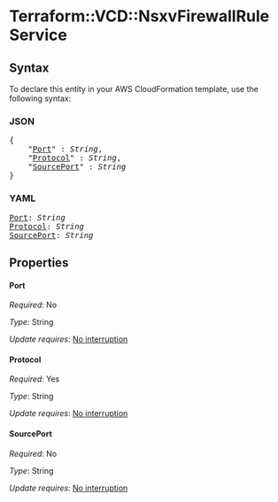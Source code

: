 # Terraform::VCD::NsxvFirewallRule Service

## Syntax

To declare this entity in your AWS CloudFormation template, use the following syntax:

### JSON

<pre>
{
    "<a href="#port" title="Port">Port</a>" : <i>String</i>,
    "<a href="#protocol" title="Protocol">Protocol</a>" : <i>String</i>,
    "<a href="#sourceport" title="SourcePort">SourcePort</a>" : <i>String</i>
}
</pre>

### YAML

<pre>
<a href="#port" title="Port">Port</a>: <i>String</i>
<a href="#protocol" title="Protocol">Protocol</a>: <i>String</i>
<a href="#sourceport" title="SourcePort">SourcePort</a>: <i>String</i>
</pre>

## Properties

#### Port

_Required_: No

_Type_: String

_Update requires_: [No interruption](https://docs.aws.amazon.com/AWSCloudFormation/latest/UserGuide/using-cfn-updating-stacks-update-behaviors.html#update-no-interrupt)

#### Protocol

_Required_: Yes

_Type_: String

_Update requires_: [No interruption](https://docs.aws.amazon.com/AWSCloudFormation/latest/UserGuide/using-cfn-updating-stacks-update-behaviors.html#update-no-interrupt)

#### SourcePort

_Required_: No

_Type_: String

_Update requires_: [No interruption](https://docs.aws.amazon.com/AWSCloudFormation/latest/UserGuide/using-cfn-updating-stacks-update-behaviors.html#update-no-interrupt)

